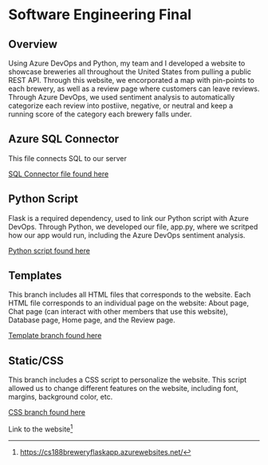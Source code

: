 # Software Engineering Final
## Overview 
Using Azure DevOps and Python, my team and I developed a website to showcase breweries all throughout the United States from pulling a public REST API. Through this website, we encorporated a map with pin-points to each brewery, as well as a review page where customers can leave reviews. Through Azure DevOps, we used sentiment analysis to automatically categorize each review into postiive, negative, or neutral and keep a running score of the category each brewery falls under. 

## Azure SQL Connector
This file connects SQL to our server

[SQL Connector file found here](azuresqlconnect.py)

## Python Script
Flask is a required dependency, used to link our Python script with Azure DevOps. Through Python, we developed our file, app.py, where we scritped how our app would run, including the Azure DevOps sentiment analysis. 

[Python script found here](https://github.com/keltiwise/Software-Engineering-Final/blob/main/app.py)

## Templates
This branch includes all HTML files that corresponds to the website. Each HTML file corresponds to an individual page on the website: About page, Chat page (can interact with other members that use this website), Database page, Home page, and the Review page.

[Template branch found here](https://github.com/keltiwise/Software-Engineering-Final/blob/templates/README.md)

## Static/CSS
This branch includes a CSS script to personalize the website. This script allowed us to change different features on the website, including font, margins, background color, etc. 

[CSS branch found here](https://github.com/keltiwise/Software-Engineering-Final/blob/static-css/navigation-example.css)




Link to the website[^1] 
[^1]:https://cs188breweryflaskapp.azurewebsites.net/
